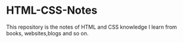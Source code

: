 # HTML-CSS-Notes
This repository is the notes of HTML and CSS knowledge I learn from books, websites,blogs and so on.
